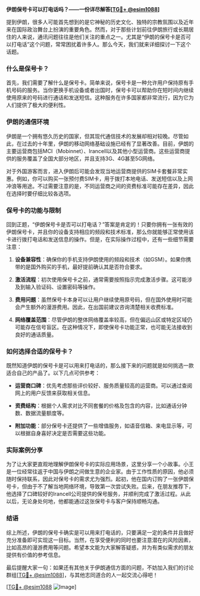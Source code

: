 **伊朗保号卡可以打电话吗？——一份详尽解答[[TG💪+ @esim1088](https://t.me/s/esim1088)]**

提到伊朗，很多人可能首先想到的是它神秘的历史文化、独特的宗教氛围以及近年来在国际政治舞台上扮演的重要角色。然而，对于那些计划前往伊朗旅行或长期居住的人来说，通讯问题往往是他们关注的重点之一。尤其是“伊朗的保号卡是否可以打电话”这个问题，常常困扰着许多人。那么今天，我们就来详细探讨一下这个话题。

### 什么是保号卡？

首先，我们需要了解什么是保号卡。简单来说，保号卡是一种允许用户保持原有手机号码的服务。当你更换手机设备或者出国时，保号卡可以帮助你在短时间内继续使用原来的号码进行通话和发送短信。这种服务在许多国家都非常流行，因为它为人们提供了极大的便利性。

### 伊朗的通信环境

伊朗是一个拥有悠久历史的国家，但其现代通信技术的发展却相对较晚。尽管如此，在过去的十年里，伊朗的移动网络基础设施已经有了显著改善。目前，伊朗的主要运营商包括MCI（Mobinnet）、Irancell以及其他小型运营商。这些运营商提供的服务覆盖了全国大部分地区，并且支持3G、4G甚至5G网络。

对于外国游客而言，进入伊朗后可能会发现当地运营商提供的SIM卡套餐非常实惠。例如，你可以购买一张预付费SIM卡，用于拨打本地电话、发送短信以及上网冲浪等用途。不过需要注意的是，不同运营商之间的资费标准可能存在差异，因此在选择时要仔细比较各选项。

### 保号卡的功能与限制

回到正题，“伊朗保号卡是否可以打电话？”答案是肯定的！只要你拥有一张有效的伊朗保号卡，并且你的设备支持相应的频段和技术标准，那么你就能够正常使用该卡进行拨打电话和发送信息的操作。但是，在实际操作过程中，还有一些细节需要注意：

1. **设备兼容性**：确保你的手机支持伊朗使用的频段和技术（如GSM）。如果你携带的是国外购买的手机，最好提前确认其是否符合要求。
   
2. **激活流程**：初次使用保号卡之前，通常需要按照指示完成激活步骤。这可能涉及到输入验证码、设置密码等操作。

3. **费用问题**：虽然保号卡本身可以让用户继续使用原号码，但在国外使用时可能会产生额外的漫游费用。因此，在出国前建议咨询清楚相关收费标准。

4. **网络覆盖范围**：尽管伊朗的整体网络覆盖率较高，但在偏远山区或特定区域仍可能存在信号盲区。在这种情况下，即使保号卡功能正常，也可能无法接收到良好的通话质量。

### 如何选择合适的保号卡？

既然知道伊朗的保号卡是可以用来打电话的，那么接下来的问题就是如何挑选一款适合自己的产品了。以下几点可供参考：

- **运营商口碑**：优先考虑那些评价较好、服务质量较高的运营商。可以通过查阅网上的用户反馈来获取相关信息。
  
- **资费结构**：根据个人需求对比不同套餐的价格及包含的内容，比如通话分钟数、数据流量额度等。

- **附加功能**：部分保号卡还提供了一些增值服务，如语音信箱、来电显示等，可以根据自身喜好决定是否需要这些功能。

### 实际案例分享

为了让大家更直观地理解伊朗保号卡的实际应用场景，这里分享一个小故事。小王是一位经常往返于中国与伊朗之间做生意的企业家。由于工作性质的原因，他必须随时保持联系，因此对保号卡的需求尤为强烈。起初，他在国内订购了一张伊朗保号卡，但由于不了解当地网络环境，导致第一次尝试失败。后来，在朋友推荐下，他选择了口碑较好的Irancell公司提供的保号服务，并顺利完成了激活过程。从此以后，无论身处何地，他都能通过这张保号卡与客户保持顺畅沟通。

### 结语

综上所述，伊朗的保号卡确实是可以用来打电话的，只要满足一定的条件并且做好充分准备即可实现这一目标。当然，在享受便利的同时也要注意潜在的风险因素，比如高昂的漫游费用等问题。希望本文能为大家解答疑惑，并为有类似需求的朋友提供有价值的参考信息。

最后提醒大家一句：如果还有其他关于伊朗通信方面的问题，不妨加入我们的讨论群组[[TG💪+ @esim1088](https://t.me/s/esim1088)]，与其他志同道合的人一起交流心得吧！

[[TG💪+ @esim1088](https://t.me/s/esim1088) ![Image](https://i.postimg.cc/4NQfJmqS/Snipaste-2025-05-13-00-14-12.png)]